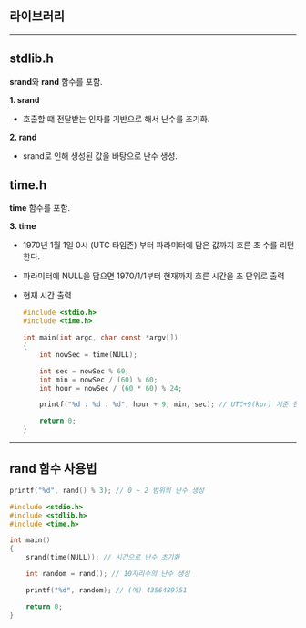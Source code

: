 ## **라이브러리**

___

## **stdlib.h**

**srand**와 **rand** 함수를 포함.

**1. srand**
- 호출할 떄 전달받는 인자를 기반으로 해서 난수를 초기화.

**2. rand**
- srand로 인해 생성된 값을 바탕으로 난수 생성.

## **time.h**

**time** 함수를 포함.

**3. time**
- 1970년 1월 1일 0시 (UTC 타임존) 부터 파라미터에 담은 값까지 흐른 초 수를 리턴한다.
- 파라미터에 NULL을 담으면 1970/1/1부터 현재까지 흐른 시간을 초 단위로 출력

- 현재 시간 출력
    ```c
    #include <stdio.h>
    #include <time.h>

    int main(int argc, char const *argv[])
    {
        int nowSec = time(NULL);

        int sec = nowSec % 60;
        int min = nowSec / (60) % 60;
        int hour = nowSec / (60 * 60) % 24;

        printf("%d : %d : %d", hour + 9, min, sec); // UTC+9(kor) 기준 현재 시간, 분, 초

        return 0;
    }
    ```
___

## **rand 함수 사용법**
```c
printf("%d", rand() % 3); // 0 ~ 2 범위의 난수 생성
```

```c
#include <stdio.h>
#include <stdlib.h>
#include <time.h>

int main()
{
	srand(time(NULL)); // 시간으로 난수 초기화

	int random = rand(); // 10자리수의 난수 생성

	printf("%d", random); // (예) 4356489751 

	return 0;
}
```




